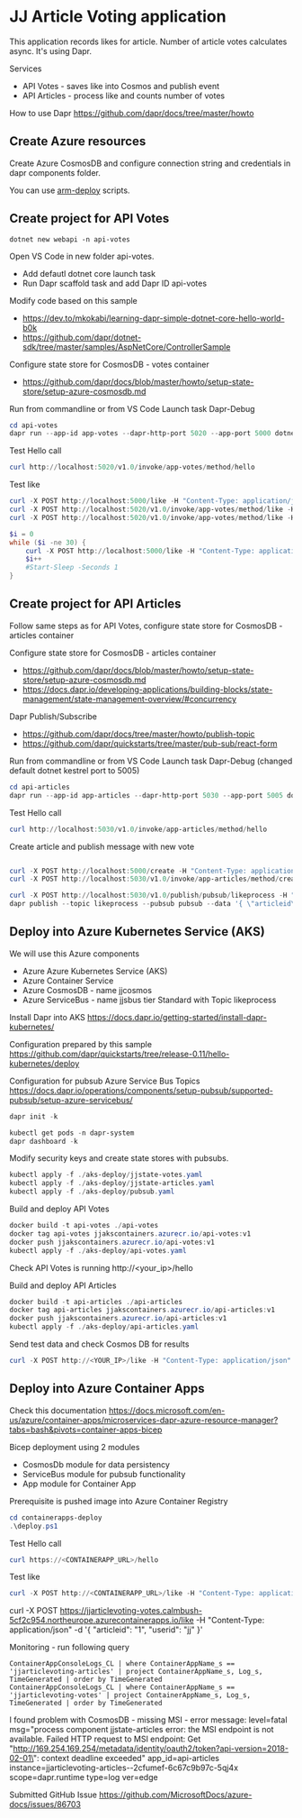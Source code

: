 # JJ Article Voting application

This application records likes for article. Number of article votes calculates async. It's using Dapr.

Services

- API Votes - saves like into Cosmos and publish event
- API Articles - process like and counts number of votes

How to use Dapr https://github.com/dapr/docs/tree/master/howto

## Create Azure resources

Create Azure CosmosDB and configure connection string and credentials in dapr components folder.

You can use [arm-deploy](/arm-deploy) scripts.

## Create project for API Votes

```dotnetcli
dotnet new webapi -n api-votes
```

Open VS Code in new folder api-votes.

- Add defautl dotnet core launch task
- Run Dapr scaffold task and add Dapr ID api-votes

Modify code based on this sample

- https://dev.to/mkokabi/learning-dapr-simple-dotnet-core-hello-world-b0k
- https://github.com/dapr/dotnet-sdk/tree/master/samples/AspNetCore/ControllerSample

Configure state store for CosmosDB - votes container

- https://github.com/dapr/docs/blob/master/howto/setup-state-store/setup-azure-cosmosdb.md

Run from commandline or from VS Code Launch task Dapr-Debug

```powershell
cd api-votes
dapr run --app-id app-votes --dapr-http-port 5020 --app-port 5000 dotnet run --components-path ./components
```

Test Hello call

```powershell
curl http://localhost:5020/v1.0/invoke/app-votes/method/hello
```

Test like

```powershell
curl -X POST http://localhost:5000/like -H "Content-Type: application/json" -d '{ \"articleid\": \"1\", \"userid\": \"jj\" }'
curl -X POST http://localhost:5020/v1.0/invoke/app-votes/method/like -H "Content-Type: application/json" -d '{ \"articleid\": \"1\", \"userid\": \"jj\" }'
curl -X POST http://localhost:5020/v1.0/invoke/app-votes/method/like -H "Content-Type: application/json" -d '{ \"articleid\": \"2\", \"userid\": \"jj\" }'
```

```powershell
$i = 0
while ($i -ne 30) {
    curl -X POST http://localhost:5000/like -H "Content-Type: application/json" -d ('{ \"articleid\": \"1\", \"userid\": \"jj' + $i + '\" }')
    $i++
    #Start-Sleep -Seconds 1
}
```

## Create project for API Articles

Follow same steps as for API Votes, configure state store for CosmosDB - articles container

Configure state store for CosmosDB - articles container

- https://github.com/dapr/docs/blob/master/howto/setup-state-store/setup-azure-cosmosdb.md
- https://docs.dapr.io/developing-applications/building-blocks/state-management/state-management-overview/#concurrency

Dapr Publish/Subscribe

- https://github.com/dapr/docs/tree/master/howto/publish-topic
- https://github.com/dapr/quickstarts/tree/master/pub-sub/react-form

Run from commandline or from VS Code Launch task Dapr-Debug (changed default dotnet kestrel port to 5005)

```powershell
cd api-articles
dapr run --app-id app-articles --dapr-http-port 5030 --app-port 5005 dotnet run --components-path ./components
```

Test Hello call

```powershell
curl http://localhost:5030/v1.0/invoke/app-articles/method/hello
```

Create article and publish message with new vote

```powershell

curl -X POST http://localhost:5000/create -H "Content-Type: application/json" -d '{ \"articleid\": \"1\" }'
curl -X POST http://localhost:5030/v1.0/invoke/app-articles/method/create -H "Content-Type: application/json" -d '{ \"articleid\": \"1\" }'

curl -X POST http://localhost:5030/v1.0/publish/pubsub/likeprocess -H "Content-Type: application/json" -d '{ \"articleid\": \"1\", \"userid\": \"jj\" }'
dapr publish --topic likeprocess --pubsub pubsub --data '{ \"articleid\": \"1\", \"userid\": \"jj\" }'
```

## Deploy into Azure Kubernetes Service (AKS)

We will use this Azure components

- Azure Azure Kubernetes Service (AKS)
- Azure Container Service
- Azure CosmosDB - name jjcosmos
- Azure ServiceBus - name jjsbus tier Standard with Topic likeprocess

Install Dapr into AKS https://docs.dapr.io/getting-started/install-dapr-kubernetes/

Configuration prepared by this sample https://github.com/dapr/quickstarts/tree/release-0.11/hello-kubernetes/deploy

Configuration for pubsub Azure Service Bus Topics https://docs.dapr.io/operations/components/setup-pubsub/supported-pubsub/setup-azure-servicebus/

```powershell
dapr init -k

kubectl get pods -n dapr-system
dapr dashboard -k
```

Modify security keys and create state stores with pubsubs.

```powershell
kubectl apply -f ./aks-deploy/jjstate-votes.yaml
kubectl apply -f ./aks-deploy/jjstate-articles.yaml
kubectl apply -f ./aks-deploy/pubsub.yaml
```

Build and deploy API Votes 

```powershell
docker build -t api-votes ./api-votes
docker tag api-votes jjakscontainers.azurecr.io/api-votes:v1
docker push jjakscontainers.azurecr.io/api-votes:v1
kubectl apply -f ./aks-deploy/api-votes.yaml
```

Check API Votes is running http://<your_ip>/hello

Build and deploy API Articles

```powershell
docker build -t api-articles ./api-articles
docker tag api-articles jjakscontainers.azurecr.io/api-articles:v1
docker push jjakscontainers.azurecr.io/api-articles:v1
kubectl apply -f ./aks-deploy/api-articles.yaml
```

Send test data and check Cosmos DB for results

```powershell
curl -X POST http://<YOUR_IP>/like -H "Content-Type: application/json" -d '{ \"articleid\": \"1\", \"userid\": \"jj\" }'
```

## Deploy into Azure Container Apps

Check this documentation https://docs.microsoft.com/en-us/azure/container-apps/microservices-dapr-azure-resource-manager?tabs=bash&pivots=container-apps-bicep

Bicep deployment using 2 modules
- CosmosDb module for data persistency
- ServiceBus module for pubsub functionality
- App module for Container App

Prerequisite is pushed image into Azure Container Registry

```powershell
cd containerapps-deploy
.\deploy.ps1
```

Test Hello call

```powershell
curl https://<CONTAINERAPP_URL>/hello
```

Test like

```powershell
curl -X POST http://<CONTAINERAPP_URL>/like -H "Content-Type: application/json" -d '{ \"articleid\": \"1\", \"userid\": \"jj\" }'
```

curl -X POST https://jjarticlevoting-votes.calmbush-5cf2c954.northeurope.azurecontainerapps.io/like -H "Content-Type: application/json" -d '{ \"articleid\": \"1\", \"userid\": \"jj\" }'

Monitoring - run following query

```kusto
ContainerAppConsoleLogs_CL | where ContainerAppName_s == 'jjarticlevoting-articles' | project ContainerAppName_s, Log_s, TimeGenerated | order by TimeGenerated
ContainerAppConsoleLogs_CL | where ContainerAppName_s == 'jjarticlevoting-votes' | project ContainerAppName_s, Log_s, TimeGenerated | order by TimeGenerated
```

I found problem with CosmosDB - missing MSI - error message: level=fatal msg="process component jjstate-articles error: the MSI endpoint is not available. Failed HTTP request to MSI endpoint: Get \"http://169.254.169.254/metadata/identity/oauth2/token?api-version=2018-02-01\": context deadline exceeded" app_id=api-articles instance=jjarticlevoting-articles--2cfumef-6c67c9b97c-5qj4x scope=dapr.runtime type=log ver=edge

Submitted GitHub Issue https://github.com/MicrosoftDocs/azure-docs/issues/86703

